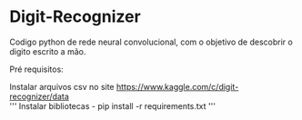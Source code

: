 # Digit-Recognizer
Codigo python de rede neural convolucional, com o objetivo de descobrir o digito escrito a mão.

Pré requisitos:

Instalar arquivos csv no site https://www.kaggle.com/c/digit-recognizer/data <br>
'''
Instalar bibliotecas - pip install -r requirements.txt
'''
